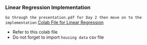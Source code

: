 
### Linear Regression Implementation
`Go through the presentation.pdf for Day 2 then move on to the implementation` 
[Colab File for Linear Regression](https://colab.research.google.com/drive/1_8l_bXxLN6keQ_r08KREE_YQBDX1LTqY) 
- Refer to this colab file 
- Do not forget to import `housing data` csv file
